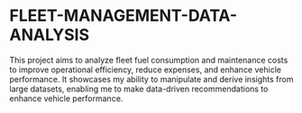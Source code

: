 # FLEET-MANAGEMENT-DATA-ANALYSIS
This project aims to analyze fleet fuel consumption and maintenance costs to improve operational efficiency, reduce expenses, and enhance vehicle performance. It showcases my ability to manipulate and derive insights from large datasets, enabling me to make data-driven recommendations to enhance vehicle performance.

